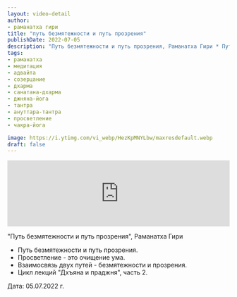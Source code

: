 ```yaml
---
layout: video-detail
author:
- раманатха гири
title: "путь безмятежности и путь прозрения"
publishDate: 2022-07-05
description: "Путь безмятежности и путь прозрения, Раманатха Гири * Путь безмятежности и путь прозрения. * Просветление - это очищение ума. * Взаимосвязь двух путей - безмятежности и прозрения. * Цикл лекций Дхъяна и праджня, часть 2.   Дата  05.07.2022 г."
tags: 
- раманатха
- медитация
- адвайта
- созерцание
- дхарма
- санатана-дхарма
- джняна-йога
- тантра
- ануттара-тантра
- просветление
- чакра-йога

image: https://i.ytimg.com/vi_webp/HezKpMNYLbw/maxresdefault.webp
draft: false
---
```


<iframe width="100%" src="https://www.youtube.com/embed/HezKpMNYLbw" frameborder="0" allowfullscreen=""></iframe> 

 "Путь безмятежности и путь прозрения", Раманатха Гири

* Путь безмятежности и путь прозрения.
* Просветление - это очищение ума.
* Взаимосвязь двух путей - безмятежности и прозрения.
* Цикл лекций "Дхъяна и праджня", часть 2.

  
 Дата: 05.07.2022 г.

  

 